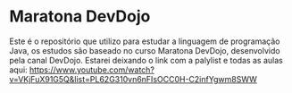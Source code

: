 # Maratona DevDojo

Este é o repositório que utilizo para estudar a linguagem de programação Java, os estudos são baseado no curso Maratona DevDojo, desenvolvido pela canal DevDojo.
Estarei deixando o link com a palylist e todas as aulas aqui: https://www.youtube.com/watch?v=VKjFuX91G5Q&list=PL62G310vn6nFIsOCC0H-C2infYgwm8SWW
